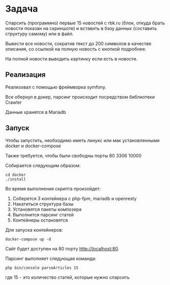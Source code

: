 # Задача
﻿Спарсить (программно) первые 15 новостей с rbk.ru (блок, откуда брать новости показан на скриншоте) и вставить в базу данных (составить структуру самому) или в файл. 

Вывести все новости, сократив текст до 200 символов в качестве описания, со ссылкой на полную новость с кнопкой подробнее. 

На полной новости выводить картинку если есть в новости.

## Реализация

Реализовал с помощью фреймворка symfony.

Все обернул в докер, парсинг происходит посредством библиотеки Crawler

Данные хранятся в Mariadb

## Запуск

Чтобы запустить, необходимо иметь линукс или мак установленными docker и docker-compose

Также требуется, чтобы были свободны порты 80 3306 10000

Собирается следующим образом:

```
cd docker
./install
```

Во время выполнения скрипта произойдет:

1. Соберется 3 контейнера с php-fpm, mariadb и openresty
2. Накатиться структура базы
3. Установятся пакеты композера
4. Выполнится парсинг статей
5. Контейнеры остановятся

Для запуска контейнеров: 

```
docker-compose up -d
```

Сайт будет доступен на 80 порту [http://localhost:80](http://localhost:80/).

Парсинг выполняет следующая команда:

```
php bin/console parseArticles 15
```

где 15 - это количество статей, которые нужно спарсить